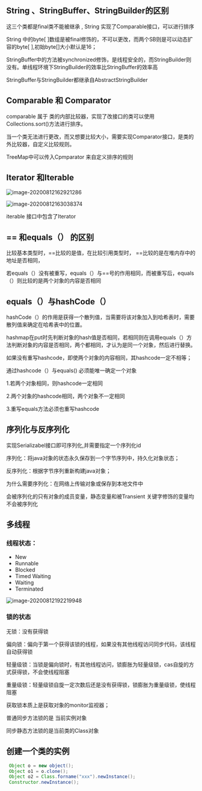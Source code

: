 ## String 、StringBuffer、StringBuilder的区别

这三个类都是final类不能被继承 , String 实现了Comparable接口，可以进行排序

String 中的byte[ ]数组是被final修饰的，不可以更改，而两个SB则是可以动态扩容的byte[ ],初始byte[]大小默认是16；

StringBuffer中的方法被synchronized修饰，是线程安全的，而StringBuilder则没有。单线程环境下StringBuilder的效率比StringBuffer的效率高

StringBuffer与StringBuilder都继承自AbstractStringBuilder



## Comparable 和 Comparator

comparable 属于 类的内部比较器，实现了改接口的类可以使用Collections.sort()方法进行排序。

当一个类无法进行更改，而又想要比较大小，需要实现Comparator接口，是类的外比较器，自定义比较规则。

TreeMap中可以传入Cpmparator 来自定义排序的规则



## Iterator 和Iterable

![image-20200812162921286](C:\Users\87634\AppData\Roaming\Typora\typora-user-images\image-20200812162921286.png)

![image-20200812163038374](C:\Users\87634\AppData\Roaming\Typora\typora-user-images\image-20200812163038374.png)



iterable 接口中包含了Iterator



## == 和equals（） 的区别

比较基本类型时，==比较的是值，在比较引用类型时， ==比较的是在堆内存中的地址是否相同，

若equals（）没有被重写，equals（）与==号的作用相同，而被重写后，equals（）则比较的是两个对象的内容是否相同



## equals（）与hashCode（）

hashCode（）的作用是获得一个散列值，当需要将该对象加入到哈希表时，需要散列值来确定在哈希表中的位置。

hashmap在put时先判断对象的hash值是否相同，若相同则在调用equals（）方法判断对象的内容是否相同，两个都相同，才认为是同一个对象，然后进行替换。

如果没有重写hashcode，即使两个对象的内容相同，其hashcode一定不相等；

通过hashcode（）与equals() 必须能唯一确定一个对象

1.若两个对象相同，则hashcode一定相同

2.两个对象的hashcode相同，两个对象不一定相同

3.重写equals方法必须也重写hashcode



## 序列化与反序列化

实现Serializabel接口即可序列化,并需要指定一个序列化id

序列化：将java对象的状态永久保存到一个字节序列中，持久化对象状态；

反序列化：根据字节序列重新构建java对象；

为什么需要序列化：在网络上传输对象或保存到本地文件中

会被序列化的只有对象的成员变量，静态变量和被Transient 关键字修饰的变量均不会被序列化



## 多线程

### 线程状态：

- New 
- Runnable
- Blocked
- Timed Waiting
- Waiting
- Terminated

![image-20200812192219948](C:\Users\87634\AppData\Roaming\Typora\typora-user-images\image-20200812192219948.png)

### 锁的状态

无锁：没有获得锁

偏向锁：偏向于第一个获得该锁的线程，如果没有其他线程访问同步代码，该线程自动获得锁

轻量级锁：当锁是偏向锁时，有其他线程访问，锁膨胀为轻量级锁，cas自旋的方式获得锁，不会使线程阻塞

重量级锁：轻量级锁自旋一定次数后还是没有获得锁，锁膨胀为重量级锁，使线程阻塞



获取锁本质上是获取对象的monitor监视器；

普通同步方法锁的是 当前实例对象

同步静态方法锁的是当前类的Class对象



## 创建一个类的实例

```java
 Object o = new object();
 Object o1 = o.clone();
 Object o2 = Class.forname("xxx").newInstance();
 Constructor.newInstance();
```

